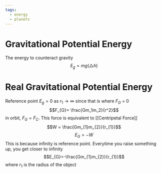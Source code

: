 ```yaml
---
tags:
  - energy
  - planets
---
```

# Gravitational Potential Energy
The energy to counteract gravity
$$E_{g} = mg(\triangle h)$$
# Real Gravitational Potential Energy
Reference point $E_{g}=0$ as $r_{1}\to \infty$ since that is where $F_G$ = 0
$$F_{G}= \frac{Gm_1m_2}{r^2}$$
in orbit, $F_{G} = F_{C}$. This force is equivalent to [[Centripetal Force]]
$$W = \frac{Gm_{1}m_{2}}{r_{1}}$$
$$E_{G}=-W$$
This is because infinity is reference point. Everytime you raise something up, you get closer to infinity
$$E_{G}=-\frac{Gm_{1}m_{2}}{r_{1}}$$
where $r_{1}$ is the radius of the object

